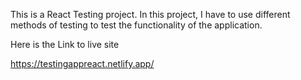 This is a React Testing project. In this project, I have to use different methods of testing to test the functionality of the application.

Here is the Link to live site 

https://testingappreact.netlify.app/
